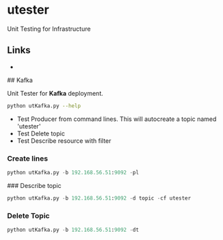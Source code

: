 # utester
Unit Testing for Infrastructure

## Links
 
 - []()  
 


## Kafka

Unit Tester for __Kafka__ deployment.

```bash
python utKafka.py --help
```
 - Test Producer from command lines. This will autocreate a topic named 'utester'
 - Test Delete topic
 - Test Describe resource with filter

### Create lines
    
```python
python utKafka.py -b 192.168.56.51:9092 -pl
```

### Describe topic
    
```python
python utKafka.py -b 192.168.56.51:9092 -d topic -cf utester
```

### Delete Topic
    
```python
python utKafka.py -b 192.168.56.51:9092 -dt
```
